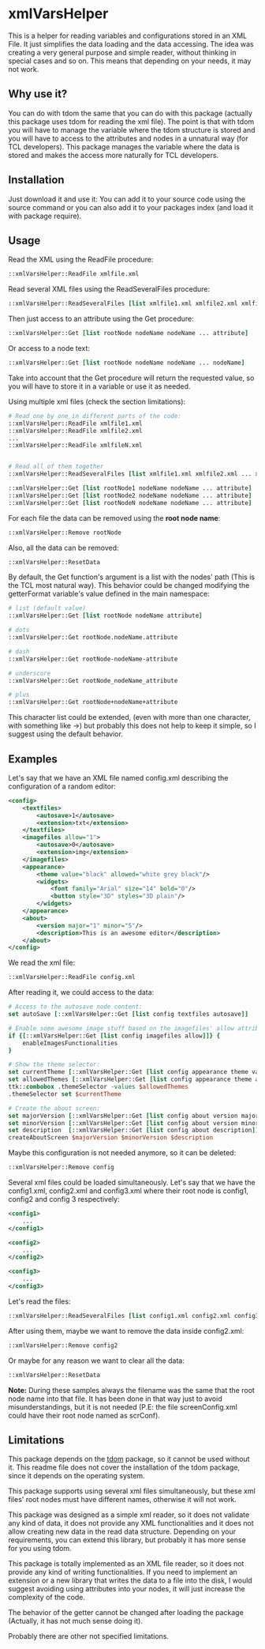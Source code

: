 # xmlVarsHelper

This is a helper for reading variables and configurations stored in an XML File. It just simplifies the data loading and the data accessing. The idea was creating a very general purpose and simple reader, without thinking in special cases and so on. This means that depending on your needs, it may not work. 

## Why use it?

You can do with tdom the same that you can do with this package (actually this package uses tdom for reading the xml file). The point is that with tdom you will have to manage the variable where the tdom structure is stored and you will have to access to the attributes and nodes in a unnatural way (for TCL developers). This package manages the variable where the data is stored and makes the access more naturally for TCL developers.

## Installation

Just download it and use it: You can add it to your source code using the source command or you can also add it to your packages index (and load it with package require).

## Usage

Read the XML using the ReadFile procedure:

```tcl
::xmlVarsHelper::ReadFile xmlfile.xml
```

Read several XML files using the ReadSeveralFiles procedure:
```tcl
::xmlVarsHelper::ReadSeveralFiles [list xmlfile1.xml xmlfile2.xml xmlfile3.xml]
```

Then just access to an attribute using the Get procedure:
```tcl
::xmlVarsHelper::Get [list rootNode nodeName nodeName ... attribute]
```

Or access to a node text:
```tcl
::xmlVarsHelper::Get [list rootNode nodeName nodeName ... nodeName]
```

Take into account that the Get procedure will return the requested value, so you will have to store it in a variable or use it as needed.


Using multiple xml files (check the section limitations):
```tcl
# Read one by one in different parts of the code:
::xmlVarsHelper::ReadFile xmlfile1.xml
::xmlVarsHelper::ReadFile xmlfile2.xml
...
::xmlVarsHelper::ReadFile xmlfileN.xml


# Read all of them together
::xmlVarsHelper::ReadSeveralFiles [list xmlfile1.xml xmlfile2.xml ... xmlfileN.xml]

::xmlVarsHelper::Get [list rootNode1 nodeName nodeName ... attribute]
::xmlVarsHelper::Get [list rootNode2 nodeName nodeName ... attribute]
::xmlVarsHelper::Get [list rootNodeN nodeName nodeName ... attribute]
```

For each file the data can be removed using the **root node name**:
```tcl
::xmlVarsHelper::Remove rootNode
```

Also, all the data can be removed:
```tcl
::xmlVarsHelper::ResetData
```

By default, the Get function's argument is a list with the nodes' path (This is the TCL most natural way). This behavior could be changed modifying the getterFormat variable's value defined in the main namespace:
```tcl
# list (default value)
::xmlVarsHelper::Get [list rootNode nodeName attribute]

# dots
::xmlVarsHelper::Get rootNode.nodeName.attribute

# dash 
::xmlVarsHelper::Get rootNode-nodeName-attribute

# underscore
::xmlVarsHelper::Get rootNode_nodeName_attribute

# plus
::xmlVarsHelper::Get rootNode+nodeName+attribute
```

This character list could be extended, (even with more than one character, with something like ->) but probably this does not help to keep it simple, so I suggest using the default behavior.

## Examples

Let's say that we have an XML file named config.xml describing the configuration of a random editor:
```xml
<config>
	<textfiles>
		<autosave>1</autosave>
		<extension>txt</extension>
	</textfiles>
	<imagefiles allow="1">
		<autosave>0</autosave>
		<extension>img</extension>
	</imagefiles>
	<appearance>
		<theme value="black" allowed="white grey black"/>
		<widgets>
			<font family="Arial" size="14" bold="0"/>
			<button style="3D" styles="3D plain"/>
		</widgets>
	</appearance>
	<about>
		<version major="1" minor="5"/>
		<description>This is an awesome editor</description>
	</about>
</config>
```

We read the xml file:
```tcl
::xmlVarsHelper::ReadFile config.xml
```

After reading it, we could access to the data:
```tcl
# Access to the autosave node content:
set autoSave [::xmlVarsHelper::Get [list config textfiles autosave]]

# Enable some awesome image stuff based on the imagefiles' allow attribute:
if {[::xmlVarsHelper::Get [list config imagefiles allow]]} {
	enableImagesFunctionalities
}

# Show the theme selector:
set currentTheme [::xmlVarsHelper::Get [list config appearance theme value]]
set allowedThemes [::xmlVarsHelper::Get [list config appearance theme allowed]]
ttk::combobox .themeSelector -values $allowedThemes
.themeSelector set $currentTheme 

# Create the about screen:
set majorVersion [::xmlVarsHelper::Get [list config about version major]]
set minorVersion [::xmlVarsHelper::Get [list config about version minor]]
set description  [::xmlVarsHelper::Get [list config about description]]
createAboutScreen $majorVersion $minorVersion $description

```

Maybe this configuration is not needed anymore, so it can be deleted:
```tcl
::xmlVarsHelper::Remove config
```

Several xml files could be loaded simultaneously. Let's say that we have the config1.xml, config2.xml and config3.xml where their root node is config1, config2 and config 3 respectively:

```xml
<config1>
    ...
</config1>
```

```xml
<config2>
    ...
</config2>
```

```xml
<config3>
    ...
</config3>
```

Let's read the files:
```tcl
::xmlVarsHelper::ReadSeveralFiles [list config1.xml config2.xml config3.xml]
```

After using them, maybe we want to remove the data inside config2.xml:
```tcl
::xmlVarsHelper::Remove config2
```

Or maybe for any reason we want to clear all the data:
```tcl
::xmlVarsHelper::ResetData
```

**Note:** During these samples always the filename was the same that the root node name into that file. It has been done in that way just to avoid misunderstandings, but it is not needed (P.E: the file screenConfig.xml could have their root node named as scrConf).

## Limitations
This package depends on the [tdom](http://tdom.org) package, so it cannot be used without it. This readme file does not cover the installation of the tdom package, since it depends on the operating system.

This package supports using several xml files simultaneously, but these xml files' root nodes must have different names, otherwise it will not work.

This package was designed as a simple xml reader, so it does not validate any kind of data, it does not provide any XML functionalities and it does not allow creating new data in the read data structure. Depending on your requirements, you can extend this library, but probably it has more sense for you using tdom.

This package is totally implemented as an XML file reader, so it does not provide any kind of writing functionalities. If you need to implement an extension or a new library that writes the data to a file into the disk, I would suggest avoiding using attributes into your nodes, it will just increase the complexity of the code.

The behavior of the getter cannot be changed after loading the package (Actually, it has not much sense doing it).

Probably there are other not specified limitations.

